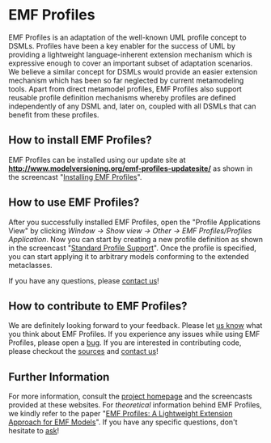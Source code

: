 # EMF Profiles #

EMF Profiles is an adaptation of the well-known UML profile concept to DSMLs. Profiles have been a key enabler for the success of UML by providing a lightweight language-inherent extension mechanism which is expressive enough to cover an important subset of adaptation scenarios. We believe a similar concept for DSMLs would provide an easier extension mechanism which has been so far neglected by current metamodeling tools. Apart from direct metamodel profiles, EMF Profiles also support reusable profile definition mechanisms whereby profiles are defined independently of any DSML and, later on, coupled with all DSMLs that can benefit from these profiles.

## How to install EMF Profiles? ##

EMF Profiles can be installed using our update site at **http://www.modelversioning.org/emf-profiles-updatesite/** as shown in the screencast "[Installing EMF Profiles](http://www.modelversioning.org/media/emf-profiles/installation/)".

## How to use EMF Profiles? ##

After you successfully installed EMF Profiles, open the "Profile Applications View" by clicking _Window -> Show view -> Other -> EMF Profiles/Profiles Application_. Now you can start by creating a new profile definition as shown in the screencast "[Standard Profile Support](http://www.modelversioning.org/media/emf-profiles/EJBprofile/EJBprofile.htm)". Once the profile is specified, you can start applying it to arbitrary models conforming to the extended metaclasses.

If you have any questions, please [contact us](http://groups.google.com/group/emf-profiles)!

## How to contribute to EMF Profiles? ##

We are definitely looking forward to your feedback. Please let [us know](http://groups.google.com/group/emf-profiles) what you think about EMF Profiles. If you experience any issues while using EMF Profiles, please open a [bug](http://code.google.com/a/eclipselabs.org/p/emf-profiles/issues/list). If you are interested in contributing code, please checkout the [sources](http://code.google.com/a/eclipselabs.org/p/emf-profiles/source/list) and [contact us](http://groups.google.com/group/emf-profiles)!

## Further Information ##

For more information, consult the [project homepage](http://www.modelversioning.org/index.php?option=com_content&view=article&id=69&Itemid=99) and the screencasts provided at these websites. For _theoretical_ information behind EMF Profiles, we kindly refer to the paper "[EMF Profiles: A Lightweight Extension Approach for EMF Models](http://www.jot.fm/contents/issue_2012_04/article8.html)". If you have any specific questions, don't hesitate to [ask](http://groups.google.com/group/emf-profiles)!